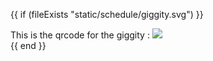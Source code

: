 {{ if (fileExists "static/schedule/giggity.svg") }}
	<div class="overview-qr">
		This is the qrcode for the giggity :
		<img src="/schedule/giggity.svg">
	</div>
{{ end }}
